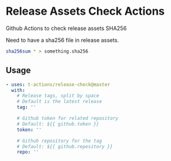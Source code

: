 # Release Assets Check Actions

Github Actions to check release assets SHA256

Need to have a sha256 file in release assets.
```bash
sha256sum * > something.sha256
```

## Usage

```yaml
- uses: t-actions/release-check@master
  with:
    # Release tags, split by space
    # Default is the latest release
    tag: ''

    # Github token for related repository
    # Default: ${{ github.token }}
    token: ''

    # Github repository for the tag
    # Default: ${{ github.repository }}
    repo: ''
```
